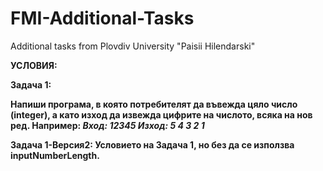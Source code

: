 # FMI-Additional-Tasks
Additional tasks from Plovdiv University "Paisii Hilendarski"
<p>
<b>УСЛОВИЯ:</b>
</p>

</p>
<b>Задача 1:<b>
</p>
Напиши програма, в която потребителят да въвежда цяло число (integer), а като изход да извежда цифрите на числото, всяка на нов ред. Например:
<i>Вход: 12345
Изход:
5
4
3
2
1</i>

<b>Задача 1-Версия2:</b>
Условието на Задача 1, но без да се използва inputNumberLength.
